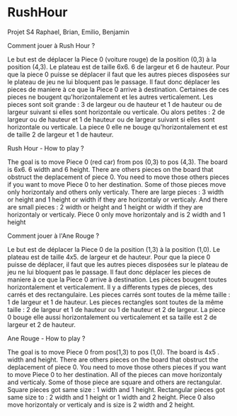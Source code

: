 # RushHour
Projet S4 Raphael, Brian, Emilio, Benjamin


Comment jouer à Rush Hour ? 

Le but est de déplacer la Piece 0 (voiture rouge) de la position (0,3) à la position (4,3).
Le plateau est de taille 6x6. 6 de largeur et 6 de hauteur.
Pour que la piece 0 puisse se déplacer il faut que les autres pieces disposées sur le plateau de jeu ne lui bloquent pas le passage. 
Il faut donc déplacer les pieces de maniere à ce que la Piece 0 arrive à destination.
Certaines de ces pieces ne bougent qu'horizontalement et les autres verticalement.
Les pieces sont soit grande : 3 de largeur ou de hauteur et 1 de hauteur ou de largeur suivant si elles sont horizontale ou verticale.
Ou alors petites : 2 de largeur ou de hauteur et 1 de hauteur ou de largeur suivant si elles sont horizontale ou verticale.
La piece 0 elle ne bouge qu'horizontalement et est de taille 2 de largeur et 1 de hauteur.



Rush Hour - How to play ?

The goal is to move Piece 0 (red car) from pos (0,3) to pos (4,3).
The board is 6x6. 6 width and 6 height.
There are others pieces on the board that obstruct the deplacement of piece 0. You need to move those others pieces if you want to move Piece 0 to her destination. 
Some of those pieces move only horizontaly and others only verticaly.
There are large pieces : 3 width or height and 1 height or width if they are horizontaly or verticaly.
And there are small pieces : 2 width or height and 1 height or width if they are horizontaly or verticaly.
Piece 0 only move horizontaly and is 2 width and 1 height

Comment jouer à l'Ane Rouge ?

Le but est de déplacer la Piece 0 de la position (1,3) à la position (1,0).
Le plateau est de taille 4x5. de largeur et de hauteur.
Pour que la piece 0 puisse de déplacer, il faut que les autres pieces disposées sur le plateau de jeu ne lui bloquent pas le passage.
Il faut donc déplacer les pieces de maniere à ce que la Piece 0 arrive à destination.
Les pièces bougent toutes horizontalement et verticalement.
Il y a differents types de pieces, des carrés et des rectangulaire.
Les pieces carrés sont toutes de la même taille : 1 de largeur et 1 de hauteur.
Les pieces rectangles sont toutes de la même taille : 2 de largeur et 1 de hauteur ou 1 de hauteur et 2 de largeur.
La piece 0 bouge elle aussi horizontalement ou verticalement et sa taille est 2 de largeur et 2 de hauteur.

Ane Rouge - How to play ?

The goal is to move Piece 0 from pos(1,3) to pos (1,0).
The board is 4x5 . width and height.
There are others pieces on the board that obstruct the deplacement of piece 0. You need to move those others pieces if you want to move Piece 0 to her destination. 
All of the pieces can move horizontaly and verticaly.
Some of those piece are square and others are rectangular.
Square pieces got same size : 1 width and 1 height.
Rectangular pieces got same size to : 2 width and 1 height or 1 width and 2 height.
Piece 0 also move horizontaly or verticaly and is size is 2 width and 2 height.
